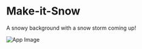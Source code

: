 # Make-it-Snow
A snowy background with a snow storm coming up!

![App Image](https://cloud.githubusercontent.com/assets/22102173/21571780/794124c2-ceca-11e6-9072-bca3b589ce34.gif "App Image")

